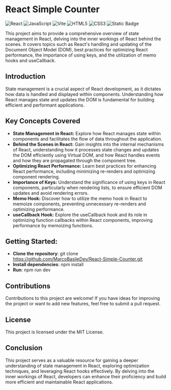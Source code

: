 # React Simple Counter

![React](https://img.shields.io/badge/react-%2320232a.svg?style=for-the-badge&logo=react&logoColor=%2361DAFB)
![JavaScript](https://img.shields.io/badge/javascript-%23323330.svg?style=for-the-badge&logo=javascript&logoColor=%23F7DF1E)
![Vite](https://img.shields.io/badge/vite-%23646CFF.svg?style=for-the-badge&logo=vite&logoColor=white)
![HTML5](https://img.shields.io/badge/html5-%23E34F26.svg?style=for-the-badge&logo=html5&logoColor=white)
![CSS3](https://img.shields.io/badge/css3-%231572B6.svg?style=for-the-badge&logo=css3&logoColor=white)
![Static Badge](https://img.shields.io/badge/license-MIT-green?style=for-the-badge)


This project aims to provide a comprehensive overview of state management in React, delving into the inner workings of React behind the scenes. It covers topics such as React's handling and updating of the Document Object Model (DOM), best practices for optimizing React performance, the importance of using keys, and the utilization of memo hooks and useCallback.

## Introduction

State management is a crucial aspect of React development, as it dictates how data is handled and displayed within components. Understanding how React manages state and updates the DOM is fundamental for building efficient and performant applications.

## Key Concepts Covered

- **State Management in React:** Explore how React manages state within components and facilitates the flow of data throughout the application.
- **Behind the Scenes in React:** Gain insights into the internal mechanisms of React, understanding how it processes state changes and updates the DOM efficiently using Virtual DOM, and how React handles events and how they are propagated through the component tree.
- **Optimizing React Performance:** Learn best practices for enhancing React performance, including minimizing re-renders and optimizing component rendering.
- **Importance of Keys:** Understand the significance of using keys in React components, particularly when rendering lists, to ensure efficient DOM updates and avoid rendering errors.
- **Memo Hook:** Discover how to utilize the memo hook in React to memoize components, preventing unnecessary re-renders and optimizing performance.
- **useCallback Hook:** Explore the useCallback hook and its role in optimizing function callbacks within React components, improving performance by memoizing functions.

## Getting Started:

- **Clone the repository**: git clone https://github.com/MarcoBasileDev/React-Simple-Counter.git
- **Install dependencies**: npm install
- **Run**: npm run dev

## Contributions

Contributions to this project are welcome! If you have ideas for improving the project or want to add new features, feel free to submit a pull request.

## License

This project is licensed under the MIT License.

## Conclusion

This project serves as a valuable resource for gaining a deeper understanding of state management in React, exploring optimization techniques, and leveraging React hooks effectively. By delving into the inner workings of React, developers can enhance their proficiency and build more efficient and maintainable React applications.
